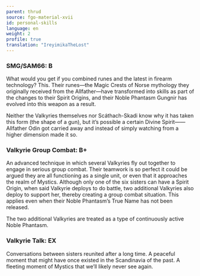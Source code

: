 ```yaml
---
parent: thrud
source: fgo-material-xvii
id: personal-skills
language: en
weight: 2
profile: true
translation: "IreyimikaTheLost"
---
```


### SMG/SAM66: B

What would you get if you combined runes and the latest in firearm technology? This. Their runes—the Magic Crests of Norse mythology they originally received from the Allfather—have transformed into skills as part of the changes to their Spirit Origins, and their Noble Phantasm Gungnir has evolved into this weapon as a result.

Neither the Valkyries themselves nor Scáthach-Skadi know why it has taken this form (the shape of a gun), but it’s possible a certain Divine Spirit——Allfather Odin got carried away and instead of simply watching from a higher dimension made it so.

### Valkyrie Group Combat: B+

An advanced technique in which several Valkyries fly out together to engage in serious group combat. Their teamwork is so perfect it could be argued they are all functioning as a single unit, or even that it approaches the realm of Mystics. Although only one of the six sisters can have a Spirit Origin, when said Valkyrie deploys to do battle, two additional Valkyries also deploy to support her, thereby creating a group combat situation. This applies even when their Noble Phantasm’s True Name has not been released.

The two additional Valkyries are treated as a type of continuously active Noble Phantasm.

### Valkyrie Talk: EX

Conversations between sisters reunited after a long time. A peaceful moment that might have once existed in the Scandinavia of the past. A fleeting moment of Mystics that we’ll likely never see again.

